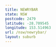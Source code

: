 ```yaml
---
title: NEWRYBAR
state: NSW
postcode: 2479
latitude: -28.709545
longitude: 153.514963
url: /nsw/newrybar/
layout: suburb
---
```

